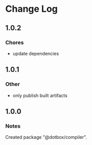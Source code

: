 # Change Log

## 1.0.2

### Chores

- update dependencies

## 1.0.1

### Other

- only publish built artifacts

## 1.0.0

### Notes

Created package "@dotbox/compiler".
